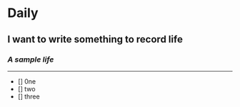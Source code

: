 # Daily 
## I want to write something to record life
### *A sample life*
****
- [] 0ne
- [] two
- [] three
